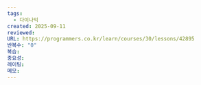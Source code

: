 ```yaml
---
tags:
  - 다이나믹
created: 2025-09-11
reviewed:
URL: https://programmers.co.kr/learn/courses/30/lessons/42895
반복수: "0"
복습:
중요성:
레이팅:
메모:
---
```

